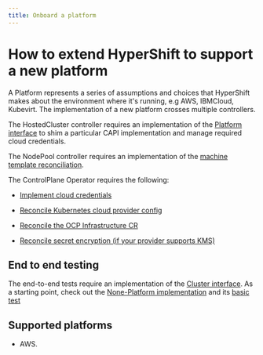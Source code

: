 ```yaml
---
title: Onboard a platform
---
```


# How to extend HyperShift to support a new platform

A Platform represents a series of assumptions and choices that HyperShift makes about the environment where it's running, e.g AWS, IBMCloud, Kubevirt.
The implementation of a new platform crosses multiple controllers.

The HostedCluster controller requires an implementation of the [Platform interface](https://github.com/openshift/hypershift/tree/76e6de28466035132d61bd10594d11f609de755a/hypershift-operator/controllers/hostedcluster/internal/platform) to shim a particular CAPI implementation and manage required cloud credentials.

The NodePool controller requires an implementation of the [machine template reconciliation](https://github.com/openshift/hypershift/blob/58cabbac00c541b55c7e7925fe7e46f0a55b5ceb/hypershift-operator/controllers/nodepool/nodepool_controller.go#L496).

The ControlPlane Operator requires the following:

- [Implement cloud credentials](https://github.com/openshift/hypershift/blob/58cabbac00c541b55c7e7925fe7e46f0a55b5ceb/control-plane-operator/controllers/hostedcontrolplane/hostedcontrolplane_controller.go#L1039-L1049)

- [Reconcile Kubernetes cloud provider config](https://github.com/openshift/hypershift/blob/58cabbac00c541b55c7e7925fe7e46f0a55b5ceb/control-plane-operator/controllers/hostedcontrolplane/hostedcontrolplane_controller.go#L1329)

- [Reconcile the OCP Infrastructure CR](https://github.com/openshift/hypershift/blob/58cabbac00c541b55c7e7925fe7e46f0a55b5ceb/support/globalconfig/infrastructure.go#L21)

- [Reconcile secret encryption (if your provider supports KMS)](https://github.com/openshift/hypershift/blob/37c45b83f9d453578e05bbd073bcb12437335efd/control-plane-operator/controllers/hostedcontrolplane/kas/deployment.go#L189-L206)

## End to end testing

The end-to-end tests require an implementation of the [Cluster interface](https://github.com/openshift/hypershift/blob/fe6cde3472473f28ac5c95c3d4f6c5785d12ac16/test/e2e/util/cluster/cluster.go#L9-L14).
As a starting point, check out
the [None-Platform implementation](https://github.com/openshift/hypershift/blob/fe6cde3472473f28ac5c95c3d4f6c5785d12ac16/test/e2e/util/cluster/none/cluster.go)
and
its [basic test](https://github.com/openshift/hypershift/blob/fe6cde3472473f28ac5c95c3d4f6c5785d12ac16/test/e2e/create_cluster_test.go#L60-L87)

## Supported platforms

- AWS.
